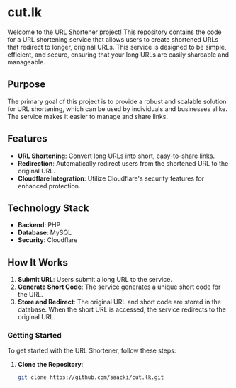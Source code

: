# cut.lk

Welcome to the URL Shortener project! This repository contains the code for a URL shortening service that allows users to create shortened URLs that redirect to longer, original URLs. This service is designed to be simple, efficient, and secure, ensuring that your long URLs are easily shareable and manageable.

## Purpose

The primary goal of this project is to provide a robust and scalable solution for URL shortening, which can be used by individuals and businesses alike. The service makes it easier to manage and share links.

## Features

- **URL Shortening**: Convert long URLs into short, easy-to-share links.
- **Redirection**: Automatically redirect users from the shortened URL to the original URL.
- **Cloudflare Integration**: Utilize Cloudflare's security features for enhanced protection.

## Technology Stack

- **Backend**: PHP
- **Database**: MySQL
- **Security**: Cloudflare

## How It Works

1. **Submit URL**: Users submit a long URL to the service.
2. **Generate Short Code**: The service generates a unique short code for the URL.
3. **Store and Redirect**: The original URL and short code are stored in the database. When the short URL is accessed, the service redirects to the original URL.

### Getting Started

To get started with the URL Shortener, follow these steps:

1. **Clone the Repository**: 
   ```bash
   git clone https://github.com/saacki/cut.lk.git
